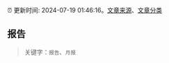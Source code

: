 :alarm_clock: 更新时间: 2024-07-19 01:46:16。[文章来源](/README.md)、[文章分类](/TAGS.md)

## 报告


> 关键字：`报告`、`月报`




